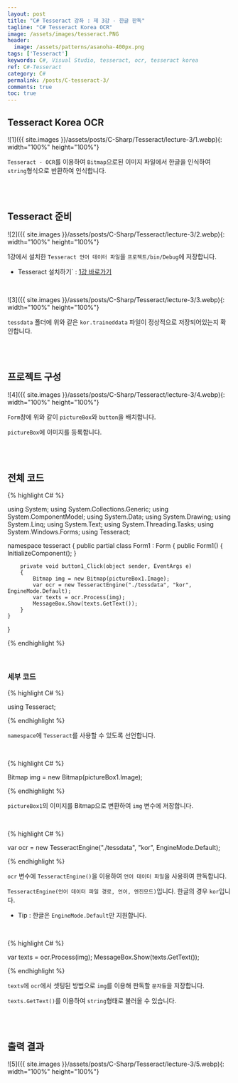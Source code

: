 ```yaml
---
layout: post
title: "C# Tesseract 강좌 : 제 3강 - 한글 판독"
tagline: "C# Tesseract Korea OCR"
image: /assets/images/tesseract.PNG
header:
  image: /assets/patterns/asanoha-400px.png
tags: ['Tesseract']
keywords: C#, Visual Studio, tesseract, ocr, tesseract korea
ref: C#-Tesseract
category: C#
permalink: /posts/C-tesseract-3/
comments: true
toc: true
---
```


## Tesseract Korea OCR ##

![1]({{ site.images }}/assets/posts/C-Sharp/Tesseract/lecture-3/1.webp){: width="100%" height="100%"}

`Tesseract - OCR`를 이용하여 `Bitmap`으로된 이미지 파일에서 한글을 인식하여 `string`형식으로 반환하여 인식합니다.

<br>
<br>

## Tesseract 준비 ##

![2]({{ site.images }}/assets/posts/C-Sharp/Tesseract/lecture-3/2.webp){: width="100%" height="100%"}

1강에서 설치한 `Tesseract 언어 데이터 파일`을 `프로젝트/bin/Debug`에 저장합니다.

- Tesseract 설치하기` : [1강 바로가기][1강] 

<br>

![3]({{ site.images }}/assets/posts/C-Sharp/Tesseract/lecture-3/3.webp){: width="100%" height="100%"}

`tessdata` 폴더에 위와 같은 `kor.traineddata` 파일이 정상적으로 저장되어있는지 확인합니다.

<br>
<br>

## 프로젝트 구성

![4]({{ site.images }}/assets/posts/C-Sharp/Tesseract/lecture-3/4.webp){: width="100%" height="100%"}

`Form`창에 위와 같이 `pictureBox`와 `button`을 배치합니다.

`pictureBox`에 이미지를 등록합니다.

<br>
<br>

## 전체 코드

{% highlight C# %}

using System;
using System.Collections.Generic;
using System.ComponentModel;
using System.Data;
using System.Drawing;
using System.Linq;
using System.Text;
using System.Threading.Tasks;
using System.Windows.Forms;
using Tesseract;

namespace tesseract
{
    public partial class Form1 : Form
    {
        public Form1()
        {
            InitializeComponent();
        }

        private void button1_Click(object sender, EventArgs e)
        {
            Bitmap img = new Bitmap(pictureBox1.Image);
            var ocr = new TesseractEngine("./tessdata", "kor", EngineMode.Default);
            var texts = ocr.Process(img);
            MessageBox.Show(texts.GetText());
        }
    }
}

{% endhighlight %}

<br>

### 세부 코드

{% highlight C# %}

using Tesseract;

{% endhighlight %}

`namespace`에 `Tesseract`를 사용할 수 있도록 선언합니다.

<br>

{% highlight C# %}

Bitmap img = new Bitmap(pictureBox1.Image);

{% endhighlight %}

`pictureBox1`의 이미지를 Bitmap으로 변환하여 `img` 변수에 저장합니다.

<br>

{% highlight C# %}

var ocr = new TesseractEngine("./tessdata", "kor", EngineMode.Default);

{% endhighlight %}

`ocr` 변수에 `TesseractEngine()`을 이용하여 `언어 데이터 파일`을 사용하여 판독합니다.

`TesseractEngine(언어 데이터 파일 경로, 언어, 엔진모드)`입니다. 한글의 경우 `kor`입니다.

- Tip : 한글은 `EngineMode.Default`만 지원합니다.

<br>

{% highlight C# %}

var texts = ocr.Process(img);
MessageBox.Show(texts.GetText());

{% endhighlight %}

`texts`에 `ocr`에서 셋팅된 방법으로 `img`를 이용해 판독할 `문자들`을 저장합니다.

`texts.GetText()`를 이용하여 `string`형태로 불러올 수 있습니다.

<br>
<br>

## 출력 결과

![5]({{ site.images }}/assets/posts/C-Sharp/Tesseract/lecture-3/5.webp){: width="100%" height="100%"}

[1강]: https://076923.github.io/posts/C-tesseract-1/

